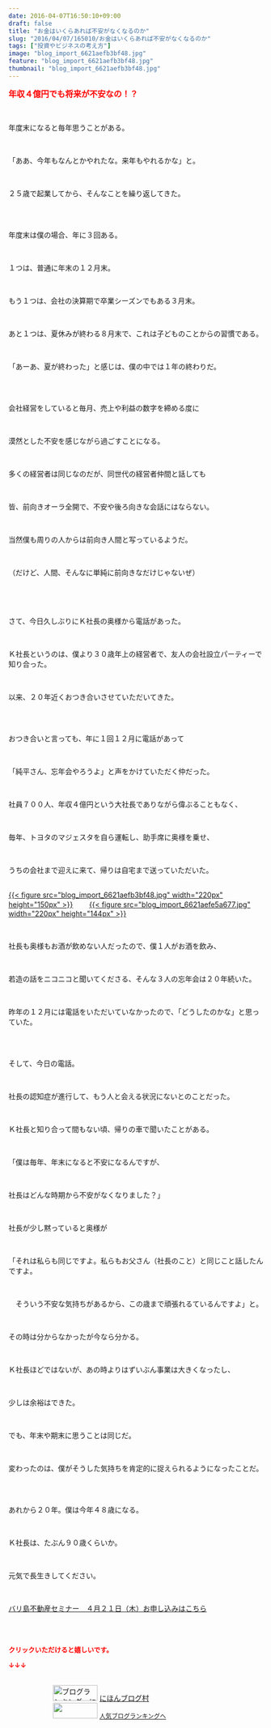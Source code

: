 ```yaml
---
date: 2016-04-07T16:50:10+09:00
draft: false
title: "お金はいくらあれば不安がなくなるのか"
slug: "2016/04/07/165010/お金はいくらあれば不安がなくなるのか"
tags: ["投資やビジネスの考え方"]
image: "blog_import_6621aefb3bf48.jpg"
feature: "blog_import_6621aefb3bf48.jpg"
thumbnail: "blog_import_6621aefb3bf48.jpg"
---
```

<p><font color="#ff0000" size="3"><strong>年収４億円でも将来が不安なの！？</strong></font></p><br/><p>年度末になると毎年思うことがある。</p><br/><p>「ああ、今年もなんとかやれたな。来年もやれるかな」と。</p><br/><p>２５歳で起業してから、そんなことを繰り返してきた。</p><br/><br/><p>年度末は僕の場合、年に３回ある。</p><br/><p>１つは、普通に年末の１２月末。</p><br/><p>もう１つは、会社の決算期で卒業シーズンでもある３月末。</p><br/><p>あと１つは、夏休みが終わる８月末で、これは子どものことからの習慣である。</p><br/><p>「あーあ、夏が終わった」と感じは、僕の中では１年の終わりだ。</p><br/><br/><p>会社経営をしていると毎月、売上や利益の数字を締める度に</p><br/><p>漠然とした不安を感じながら過ごすことになる。</p><br/><p>多くの経営者は同じなのだが、同世代の経営者仲間と話しても</p><br/><p>皆、前向きオーラ全開で、不安や後ろ向きな会話にはならない。</p><br/><p>当然僕も周りの人からは前向き人間と写っているようだ。</p><br/><p>（だけど、人間、そんなに単純に前向きなだけじゃないぜ）</p><br/><p><br/></p><p>さて、今日久しぶりにＫ社長の奥様から電話があった。</p><br/><p>Ｋ社長というのは、僕より３０歳年上の経営者で、友人の会社設立パーティーで知り合った。</p><br/><p>以来、２０年近くおつき合いさせていただいてきた。</p><br/><br/><p>おつき合いと言っても、年に１回１２月に電話があって</p><br/><p>「純平さん、忘年会やろうよ」と声をかけていただく仲だった。</p><br/><p>社員７００人、年収４億円という大社長でありながら偉ぶることもなく、</p><br/><p>毎年、トヨタのマジェスタを自ら運転し、助手席に奥様を乗せ、</p><br/><p>うちの会社まで迎えに来て、帰りは自宅まで送っていただいた。</p><p><br/><a href="blog_import_6621aefcba3ad.jpg">{{< figure src="blog_import_6621aefb3bf48.jpg" width="220px" height="150px" >}}</a> 　　<a href="blog_import_6621aeffcb7e3.jpg">{{< figure src="blog_import_6621aefe5a677.jpg" width="220px" height="144px" >}}</a> <br/></p><br/><p>社長も奥様もお酒が飲めない人だったので、僕１人がお酒を飲み、</p><br/><p>若造の話をニコニコと聞いてくださる、そんな３人の忘年会は２０年続いた。</p><br/><p>昨年の１２月には電話をいただいていなかったので、「どうしたのかな」と思っていた。</p><br/><br/><p>そして、今日の電話。</p><br/><p>社長の認知症が進行して、もう人と会える状況にないとのことだった。</p><br/><p>Ｋ社長と知り合って間もない頃、帰りの車で聞いたことがある。</p><br/><p>「僕は毎年、年末になると不安になるんですが、</p><br/><p>社長はどんな時期から不安がなくなりました？」</p><br/><p>社長が少し黙っていると奥様が</p><br/><p>「それは私らも同じですよ。私らもお父さん（社長のこと）と同じこと話したんですよ。</p><br/><p>　そういう不安な気持ちがあるから、この歳まで頑張れるているんですよ」と。</p><br/><p>その時は分からなかったが今なら分かる。</p><br/><p>Ｋ社長ほどではないが、あの時よりはずいぶん事業は大きくなったし、</p><br/><p>少しは余裕はできた。</p><br/><p>でも、年末や期末に思うことは同じだ。</p><br/><p>変わったのは、僕がそうした気持ちを肯定的に捉えられるようになったことだ。</p><br/><br/><p>あれから２０年。僕は今年４８歳になる。</p><br/><p>Ｋ社長は、たぶん９０歳くらいか。</p><br/><p>元気で長生きしてください。</p><p><br/></p><p><u><a href="?p=3152" target="_blank">バリ島不動産セミナー　４月２１日（木）お申し込みはこちら</a> </u><br/></p><br/><br/><p><font color="#ff0000" size="2"><strong>クリックいただけると嬉しいです。<br/></strong></font></p><p><font color="#ff0000" size="2"><strong>↓↓↓</strong></font></p><p><br/><a href="ranking.html" target="_blank"><img border="0" alt="ブログランキング・にほんブログ村へ" src="data:image/svg+xml;charset=utf-8,%3Csvg%20xmlns%3D%22http%3A%2F%2Fwww.w3.org%2F2000%2Fsvg%22%20title%3D%22Placeholder%20for%20Images%22%20role%3D%22presentation%22%20viewBox%3D%220%200%2088%2031%22%20%2F%3E" width="88" height="31" data-src="https://img-proxy.blog-video.jp/images?url=http%3A%2F%2Fwww.blogmura.com%2Fimg%2Fwww88_31.gif" style="aspect-ratio: auto 88 / 31;"/><noscript><img border="0" alt="ブログランキング・にほんブログ村へ" src="https://img-proxy.blog-video.jp/images?url=http%3A%2F%2Fwww.blogmura.com%2Fimg%2Fwww88_31.gif" width="88" height="31"></noscript></a> <a href="ranking.html" target="_blank">にほんブログ村</a> <br/><a title="人気ブログランキングへ" href="link.php?1804582"><img border="0" src="data:image/svg+xml;charset=utf-8,%3Csvg%20xmlns%3D%22http%3A%2F%2Fwww.w3.org%2F2000%2Fsvg%22%20title%3D%22Placeholder%20for%20Images%22%20role%3D%22presentation%22%20viewBox%3D%220%200%2088%2031%22%20%2F%3E" width="88" height="31" data-src="https://blog.with2.net/img/banner/banner_22.gif" style="aspect-ratio: auto 88 / 31;"/><noscript><img border="0" src="https://blog.with2.net/img/banner/banner_22.gif" width="88" height="31"></noscript></a> <a style="FONT-SIZE: 12px" href="link.php?1804582">人気ブログランキングへ</a> </p>

